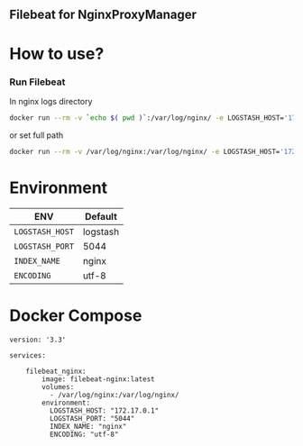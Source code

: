 Filebeat for NginxProxyManager
------------------

How to use?
===========

### Run Filebeat

In nginx logs directory

```bash
docker run --rm -v `echo $( pwd )`:/var/log/nginx/ -e LOGSTASH_HOST='172.17.0.1' vrelk/filebeat-nginxpm:latest
```

or set full path

```bash
docker run --rm -v /var/log/nginx:/var/log/nginx/ -e LOGSTASH_HOST='172.17.0.1' vrelk/filebeat-nginxpm:latest
```

Environment
===========
| ENV           | Default  |
|---------------|----------|
|`LOGSTASH_HOST`| logstash |
|`LOGSTASH_PORT`|   5044   |
|`INDEX_NAME`   |   nginx  |
|`ENCODING`     |   utf-8  |

Docker Compose
==============

```
version: '3.3'

services:

    filebeat_nginx:
        image: filebeat-nginx:latest
        volumes:
          - /var/log/nginx:/var/log/nginx/
        environment:
          LOGSTASH_HOST: "172.17.0.1"
          LOGSTASH_PORT: "5044"
          INDEX_NAME: "nginx"
          ENCODING: "utf-8"
```
